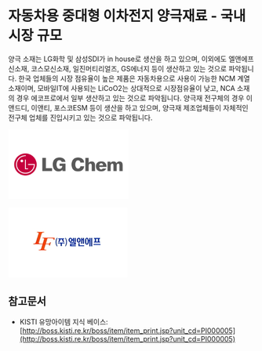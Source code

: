 # 자동차용 중대형 이차전지 양극재료 -  국내시장 규모

양극 소재는 LG화학 및 삼성SDI가 in house로 생산을 하고 있으며, 이외에도 엘앤에프신소재, 코스모신소재, 일진머티리얼즈, GS에너지 등이 생산하고 있는 것으로 파악됩니다. 한국 업체들의 시장 점유율이 높은 제품은 자동차용으로 사용이 가능한 NCM 계열 소재이며, 모바일IT에 사용되는 LiCoO2는 상대적으로 시장점유율이 낮고, NCA 소재의 경우 에코프로에서 일부 생산하고 있는 것으로 파악됩니다. 양극재 전구체의 경우 이앤드디, 이앤티, 포스코ESM 등이 생산을 하고 있으며, 양극재 제조업체들이 자체적인 전구체 업체를 진입시키고 있는 것으로 파악됩니다.


![](./images/자동차용중대형이차전지양극재료_Q12_2_1_.PNG)


![](./images/자동차용중대형이차전지양극재료_Q12_2_1.PNG)


## 참고문서
- KISTI 유망아이템 지식 베이스: [http://boss.kisti.re.kr/boss/item/item_print.jsp?unit_cd=PI000005](http://boss.kisti.re.kr/boss/item/item_print.jsp?unit_cd=PI000005)

